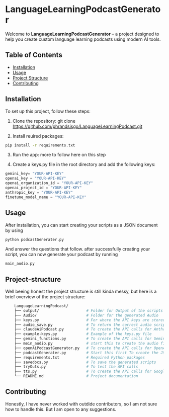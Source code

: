 # LanguageLearningPodcastGenerator

Welcome to **LanguageLearningPodcastGenerator** – a project designed to help you create custom language learning podcasts using modern AI tools.

## Table of Contents
- [Installation](#installation)
- [Usage](#usage)
- [Project Structure](#project-structure)
- [Contributing](#contributing)

## Installation

To set up this project, follow these steps:

1. Clone the repository:
git clone https://github.com/phrandsisgo/LanguageLearningPodcast.git

2. Install  reuired packages:

```bash
pip install -r requirements.txt
```	
3. Run the app:
more to follow here on this step

4. Create a keys.py file in the root directory and add the following keys:
```python
gemini_key= "YOUR-API-KEY"
openai_key = "YOUR-API-KEY"
openai_organization_id = "YOUR-API-KEY"
openai_project_id = "YOUR-API-KEY"
anthropic_key = "YOUR-API-KEY"
finetune_model_name = "YOUR-API-KEY"
```

## Usage

After installation, you can start creating your scripts as a JSON document by using
```bash	
python podcastGenerater.py
```
And answer the questions that follow.
after successfully creating your script, you can now generate your podcast by running
```bash
main_audio.py
```

## Project-structure

Well beeing honest the project structure is still kinda messy, but here is a brief overview of the project structure:
    
```bash
    LanguageLearningPodcast/
    ├── output/                     # Folder for Output of the scripts
    ├── Audio/                      # Folder for the generated Audio
    ├── keys.py                     # For where the API keys are stored
    ├── audio_save.py               # To return the correct audio scripts to then save it later on
    ├── claudeAiPodcast.py          # To create the API calls for Anthropic products 
    ├── example-keys.py             # Example of the keys.py file
    ├── gemini_functions.py         # To create the API calls for Gemini products
    ├── mein_audio.py               # start this to create the audio files
    ├── openAiPodcastGenerator.py   # To create the API calls for OpenAI products
    ├── podcastGenerater.py         # Start this first To create the JSON file for the podcast
    ├── requirements.txt            # Required Python packages
    ├── savedocs.py                 # To save the generated scripts
    ├── tryOuts.py                  # To test the API calls
    ├── tts.py                      # To create the API calls for Google Text to Speech
    └── README.md                   # Project documentation

```

## Contributing

Honestly, I have never worked with outdide contributors, so I am not sure how to handle this. But I am open to any suggestions.
